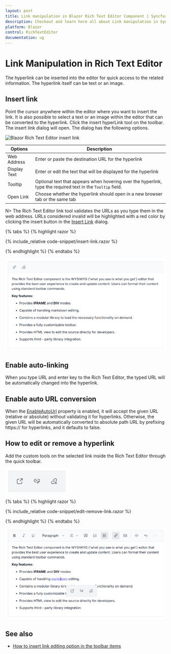 ```yaml
---
layout: post
title: Link manipulation in Blazor Rich Text Editor Component | Syncfusion
description: Checkout and learn here all about Link manipulation in Syncfusion Blazor Rich Text Editor component and more.
platform: Blazor
control: RichTextEditor
documentation: ug
---
```


# Link Manipulation in Rich Text Editor

The hyperlink can be inserted into the editor for quick access to the related information. The hyperlink itself can be text or an image.

## Insert link

Point the cursor anywhere within the editor where you want to insert the link. It is also possible to select a text or an image within the editor that can be converted to the hyperlink. Click the insert hyperLink tool on the toolbar. The insert link dialog will open. The dialog has the following options.

![Blazor Rich Text Editor insert link](../images/blazor-richtexteditor-insert-link.png)

| Options | Description |
|----------------|--------------------------------------|
| Web Address | Enter or paste the destination URL for the hyperlink |
| Display Text | Enter or edit the text that will be displayed for the hyperlink |
| Tooltip |Optional text that appears when hovering over the hyperlink, type the required text in the `Tooltip` field. |
| Open Link | Choose whether the hyperlink should open in a new browser tab or the same tab |

N> The Rich Text Editor link tool validates the URLs as you type them in the web address. URLs considered invalid will be highlighted with a red color by clicking the insert button in the [Insert Link](https://help.syncfusion.com/cr/blazor/Syncfusion.Blazor.RichTextEditor.ToolbarCommand.html#Syncfusion_Blazor_RichTextEditor_ToolbarCommand_CreateLink) dialog.

{% tabs %}
{% highlight razor %}

{% include_relative code-snippet/insert-link.razor %}

{% endhighlight %}
{% endtabs %}

![Link icon displayed in Blazor Rich Text Editor toolbar](../images/blazor-richtexteditor-link-icon.png)

## Enable auto-linking

When you type URL and enter key to the Rich Text Editor, the typed URL will be automatically changed into the hyperlink.

## Enable auto URL conversion

When the [EnableAutoUrl](https://help.syncfusion.com/cr/blazor/Syncfusion.Blazor.RichTextEditor.SfRichTextEditor.html#Syncfusion_Blazor_RichTextEditor_SfRichTextEditor_EnableAutoUrl) property is enabled, it will accept the given URL (relative or absolute) without validating it for hyperlinks. Otherwise, the given URL will be automatically converted to absolute path URL by prefixing https:// for hyperlinks, and it defaults to false.

## How to edit or remove a hyperlink

Add the custom tools on the selected link inside the Rich Text Editor through the quick toolbar.

![Blazor Rich Text Editor with quick toolbar link](../images/blazor-richtexteditor-quick-toolbar-link.png)

{% tabs %}
{% highlight razor %}

{% include_relative code-snippet/edit-remove-link.razor %}

{% endhighlight %}
{% endtabs %}

![Blazor Rich Text Editor link quick toolbar](../images/blazor-richtexteditor-quick-link.png)

## See also

* [How to insert link editing option in the toolbar items](../toolbar#link-quick-toolbar)